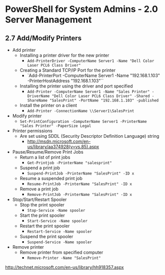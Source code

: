 PowerShell for System Admins - 2.0 Server Management
============================================================

2.7 Add/Modify Printers
------------------------------------------------------------

* Add printer
  + Installing a printer driver for the new printer
    - `Add-PrinterDriver -ComputerName Server1 -Name "Dell Color Laser PCL6 Class Driver"`
  + Creating a Standard TCP/IP Port for the printer
    - `Add-PrinterPort -ComputerName Server1 -Name "192.168.1.103" -PrinterHostAddress "192.168.1.103"``
  + Installing the printer using the driver and port specified
    - `Add-Printer -ComputerName Server1 -Name "Sales Printer"
      -DriverName "Dell Color Laser PCL6 Class Driver" -Shared
      -ShareName "SalesPrint" -PortName "192.168.1.103" -published`
  + Install the printer on a client
    - `Add-Printer -ConnectionName \\Server1\SalesPrint`
* Modify printer
  + `Set-PrintConfiguration -ComputerName Server1 -PrinterName "Sales Printer" -PaperSize Legal`
* Printer permissions
  + Are set using SDDL (Security Descriptor Definition Language) string
    - http://msdn.microsoft.com/en-us/library/aa374928(v=vs.85).aspx
* Pause/Resume/Remove Print Jobs
  + Return a list of print jobs
    - `Get-Printjob -PrinterName "salesprint"`
  + Suspend a print job
    - `Suspend-PrintJob -PrinterName "SalesPrint" -ID x`
  + Resume a suspended print job
    - `Resume-PrintJob -PrinterName "SalesPrint" -ID x`
  + Remove a print job
    - `Remove-PrintJob -PrinterName "SalesPrint" -ID x`
* Stop/Start/Restart Spooler
  + Stop the print spooler
    - `Stop-Service -Name spooler`
  + Start the print spooler
    - `Start-Service -Name spooler`
  + Restart the print spooler
    - `Restart-Service -Name spooler`
  + Suspend the print spooler
    - `Suspend-Service -Name spooler`
* Remove printer
  + Remove printer from specified computer
    - `Remove-Printer -Name "SalesPrint"`

http://technet.microsoft.com/en-us/library/hh918357.aspx
